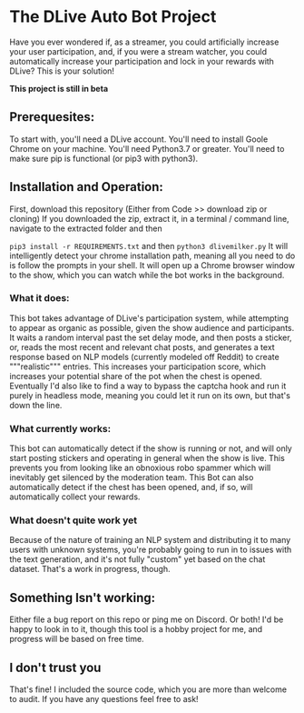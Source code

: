 # The DLive Auto Bot Project

Have you ever wondered if, as a streamer, you could artificially increase your user participation,
and, if you were a stream watcher, you could automatically increase your participation and lock in your
rewards with DLive? This is your solution!


**This project is still in beta**

## Prerequesites:
To start with, you'll need a DLive account.
You'll need to install Goole Chrome on your machine.
You'll need Python3.7 or greater.
You'll need to make sure pip is functional (or pip3 with python3).

## Installation and Operation:
First, download this repository (Either from Code >> download zip or cloning)
If you downloaded the zip, extract it, in a terminal / command line, navigate to the extracted folder and then

 `pip3 install -r REQUIREMENTS.txt`
and then
`python3 dlivemilker.py`
It will intelligently detect your chrome installation path, meaning all you need to do is follow the prompts in your shell. It will open up a Chrome browser window to the show, which you can watch while the bot works in the background.

### What it does:
This bot takes advantage of DLive's participation system, while attempting to appear as organic as possible, given the show audience and participants. It waits a random interval past the set delay mode, and then posts a sticker, or, reads the most recent and relevant chat posts, and generates a text response based on NLP models (currently modeled off Reddit) to create """realistic""" entries.  This increases your participation score, which increases your potential share of the pot when the chest is opened. Eventually I'd also like to find a way to bypass the captcha hook and run it purely in headless mode, meaning you could let it run on its own, but that's down the line.

### What currently works:
This bot can automatically detect if the show is running or not, and will only start posting stickers and operating in general when the show is live. This prevents you from looking like an obnoxious robo spammer which will inevitably get silenced by the moderation team.
This Bot can also automatically detect if the chest has been opened, and, if so, will automatically collect your rewards. 
### What doesn't quite work yet
Because of the nature of training an NLP system and distributing it to many users with unknown systems, you're probably going to
run in to issues with the text generation, and it's not fully "custom" yet based on the chat dataset. That's a work in progress, though.


## Something Isn't working:
Either file a bug report on this repo or ping me on Discord. Or both! I'd be happy to look in to it, though this tool is a hobby project for me, and progress will be based on free time.

## I don't trust you
That's fine! I included the source code, which you are more than welcome to audit. If you have any questions feel free to ask!
